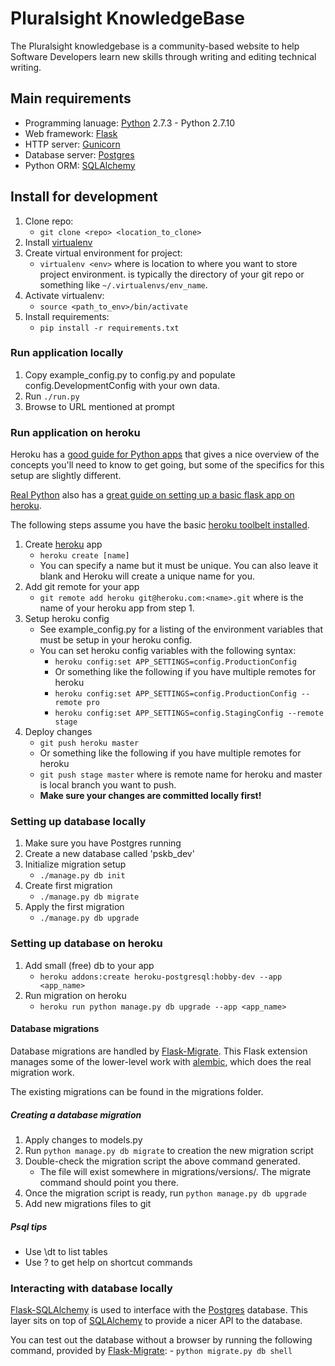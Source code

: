 # Pluralsight KnowledgeBase

The Pluralsight knowledgebase is a community-based website to help Software
Developers learn new skills through writing and editing technical writing.

## Main requirements

- Programming lanuage: [Python](http://python.org) 2.7.3 - Python 2.7.10
- Web framework: [Flask](http://flask.pocoo.org)
- HTTP server: [Gunicorn](http://gunicorn.org)
- Database server: [Postgres](http://www.postgresql.org)
- Python ORM: [SQLAlchemy](http://www.sqlalchemy.org)

## Install for development

1. Clone repo:
    - `git clone <repo> <location_to_clone>`
2. Install [virtualenv](https://pypi.python.org/pypi/virtualenv)
3. Create virtual environment for project:
    - `virtualenv <env>` where <env> is location to where you want to store
      project environment.  <env> is typically the directory of your git repo
      or something like `~/.virtualenvs/env_name`.
4. Activate virtualenv:
    - `source <path_to_env>/bin/activate`
5. Install requirements:
    - `pip install -r requirements.txt`

### Run application locally

1. Copy example_config.py to config.py and populate config.DevelopmentConfig
   with your own data.
2. Run `./run.py`
3. Browse to URL mentioned at prompt

### Run application on heroku

Heroku has a [good guide for Python apps](https://devcenter.heroku.com/articles/getting-started-with-python#introduction)
that gives a nice overview of the concepts you'll need to know to get going,
but some of the specifics for this setup are slightly different.

[Real Python](https://realpython.com) also has a [great guide on setting up a
basic flask app on heroku](https://realpython.com/blog/python/flask-by-example-part-1-project-setup/).

The following steps assume you have the basic [heroku toolbelt installed](https://devcenter.heroku.com/articles/getting-started-with-python#set-up).

1. Create [heroku](http://heroku.com) app
    - `heroku create [name]`
    - You can specify a name but it must be unique. You can also leave it blank
      and Heroku will create a unique name for you.
2. Add git remote for your app
    - `git remote add heroku git@heroku.com:<name>.git` where <name> is the name
      of your heroku app from step 1.
3. Setup heroku config
    - See example_config.py for a listing of the environment variables that
      must be setup in your heroku config.
    - You can set heroku config variables with the following syntax:
        - `heroku config:set APP_SETTINGS=config.ProductionConfig`
        - Or something like the following if you have multiple remotes for heroku
        - `heroku config:set APP_SETTINGS=config.ProductionConfig --remote pro`
        - `heroku config:set APP_SETTINGS=config.StagingConfig --remote stage`
4. Deploy changes
    - `git push heroku master`
    - Or something like the following if you have multiple remotes for heroku
    - `git push stage master` where <stage> is remote name for heroku and
      master is local branch you want to push.
    - **Make sure your changes are committed locally first!**

### Setting up database locally

1. Make sure you have Postgres running
2. Create a new database called 'pskb_dev'
3. Initialize migration setup
    - `./manage.py db init`
4. Create first migration
    - `./manage.py db migrate`
5. Apply the first migration
    - `./manage.py db upgrade`

### Setting up database on heroku

1. Add small (free) db to your app
    - `heroku addons:create heroku-postgresql:hobby-dev --app <app_name>`
2. Run migration on heroku
    - `heroku run python manage.py db upgrade --app <app_name>`

#### Database migrations

Database migrations are handled by [Flask-Migrate](http://flask-migrate.readthedocs.org/en/latest/).  This Flask extension manages some of the lower-level work with
[alembic](https://alembic.readthedocs.org/en/latest/index.html), which does the
real migration work.

The existing migrations can be found in the migrations folder.

##### Creating a database migration

1. Apply changes to models.py
2. Run `python manage.py db migrate` to creation the new migration script
3. Double-check the migration script the above command generated.
    - The file will exist somewhere in migrations/versions/.  The migrate
      command should point you there.
4. Once the migration script is ready, run `python manage.py db upgrade`
5. Add new migrations files to git

##### Psql tips

- Use \dt to list tables
- Use \? to get help on shortcut commands

### Interacting with database locally

[Flask-SQLAlchemy](http://pythonhosted.org/Flask-SQLAlchemy/index.html) is used
to interface with the [Postgres](http://www.postgresql.org) database.  This
layer sits on top of [SQLAlchemy](http://www.sqlalchemy.org) to provide a nicer
API to the database.

You can test out the database without a browser by running the following
command, provided by
[Flask-Migrate](http://flask-migrate.readthedocs.org/en/latest/):
    - `python migrate.py db shell`
